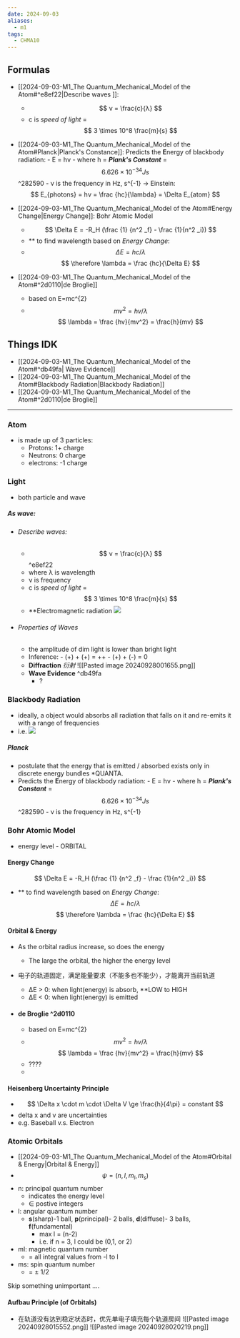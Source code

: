```yaml
---
date: 2024-09-03
aliases:
  - m1
tags:
  - CHMA10
---
```

## Formulas
- [[2024-09-03-M1_The Quantum_Mechanical_Model of the Atom#^e8ef22|Describe waves ]]:
	- $$ ν = \frac{c}{λ} $$
	- c is *speed of light* = $$ 3 \times 10^8 \frac{m}{s} $$
- [[2024-09-03-M1_The Quantum_Mechanical_Model of the Atom#Planck|Planck's Constance]]: 
	Predicts the **E**nergy of blackbody radiation:
		- E = hν
		- where h = ***Plank's Constant*** = $$ 6.626 \times 10^{-34}  Js $$ ^282590
		- ν is the frequency in Hz, s^{-1}
	-> Einstein: 
		$$ Ε_{photons} = hν = \frac {hc}{\lambda} = \Delta E_{atom} $$
- [[2024-09-03-M1_The Quantum_Mechanical_Model of the Atom#Energy Change|Energy Change]]: Bohr Atomic Model
	- $$ \Delta E = -R_H (\frac {1} {n^2 _f} - \frac {1}{n^2 _i}) $$
	- ** to find wavelength based on *Energy Change*: 
	- $$ \Delta E = hc / \lambda $$ $$ \therefore \lambda = \frac {hc}{\Delta E} $$

- [[2024-09-03-M1_The Quantum_Mechanical_Model of the Atom#^2d0110|de Broglie]]
	- based on E=mc^{2}
	- $$ mv^2 = hv / \lambda $$ $$ \lambda = \frac {hv}{mv^2} = \frac{h}{mv} $$


## Things IDK
- [[2024-09-03-M1_The Quantum_Mechanical_Model of the Atom#^db49fa| Wave Evidence]]
- [[2024-09-03-M1_The Quantum_Mechanical_Model of the Atom#Blackbody Radiation|Blackbody Radiation]]
- [[2024-09-03-M1_The Quantum_Mechanical_Model of the Atom#^2d0110|de Broglie]]


------
### Atom
- is made up of 3 particles:
	- Protons: 1+ charge
	- Neutrons: 0 charge
	- electrons: -1 charge

### Light
- both particle and wave
##### As wave:  
- ###### Describe waves:
	- $$ ν = \frac{c}{λ} $$ ^e8ef22
	- where λ is wavelength
	- ν is frequency
	- c is *speed of light* = $$ 3 \times 10^8 \frac{m}{s} $$
	- **Electromagnetic radiation ![](https://image1.slideserve.com/3330491/slide20-l.jpg) 

- ###### Properties of Waves
	- the amplitude of dim light is lower than bright light
	- Inference:
			- (+) + (+) = ++
			- (+) + (-) = 0
	- **Diffraction** *衍射* ![[Pasted image 20240928001655.png]]
	- **Wave Evidence**  ^db49fa
		- ?

### Blackbody Radiation
- ideally, a object would absorbs all radiation that falls on it and re-emits it with a range of frequencies
- i.e. 
	![](https://upload.wikimedia.org/wikipedia/commons/thumb/1/19/Black_body.svg/600px-Black_body.svg.png) 
##### Planck 
- postulate that the energy that is emitted / absorbed exists only in discrete energy bundles *QUANTA.
- Predicts the **E**nergy of blackbody radiation:
		- E = hν
		- where h = ***Plank's Constant*** = $$ 6.626 \times 10^{-34}  Js $$ ^282590
		- ν is the frequency in Hz, s^{-1}

### Bohr Atomic Model
- energy level - ORBITAL
#### Energy Change
$$ \Delta E = -R_H (\frac {1} {n^2 _f} - \frac {1}{n^2 _i}) $$
 - ** to find wavelength based on *Energy Change*: 
	$$ \Delta E = hc / \lambda $$ $$ \therefore \lambda = \frac {hc}{\Delta E} $$
#### Orbital & Energy
- As the orbital radius increase, so does the energy
	- The large the orbital, the higher the energy level
- 电子的轨道固定，满足能量要求（不能多也不能少），才能离开当前轨道
	- ΔE > 0: when light(energy) is absorb, **LOW to HIGH
	- ΔE < 0: when light(energy) is emitted

- #### de Broglie ^2d0110
	- based on E=mc^{2}
	- $$ mv^2 = hv / \lambda $$ $$ \lambda = \frac {hv}{mv^2} = \frac{h}{mv} $$
	- ????
	- 

#### Heisenberg Uncertainty Principle
- $$ \Delta x \cdot m \cdot \Delta V \ge \frac{h}{4\pi} = constant $$
- delta x and v are uncertainties 
- e.g. Baseball v.s. Electron

### Atomic Orbitals
- [[2024-09-03-M1_The Quantum_Mechanical_Model of the Atom#Orbital & Energy|Orbital & Energy]]
- $$ \psi = (n,l,m_l,m_s)$$
- n: principal quantum number
	- indicates the energy level
	- ∈ postive integers
- l: angular quantum number
	- **s**(sharp)-1 ball, **p**(principal)- 2 balls, **d**(diffuse)- 3 balls, **f**(fundamental)
		- max l = (n-2)
		- i.e. if n = 3, l could be (0,1, or 2)
- ml: magnetic quantum number
	- = all integral values from -l to l
- ms: spin quantum number
	- = ± 1/2


Skip something unimportant ....

#### Aufbau Principle (of Orbitals) 
- 在轨道没有达到稳定状态时，优先单电子填充每个轨道房间
![[Pasted image 20240928015552.png]]
![[Pasted image 20240928020219.png]]
